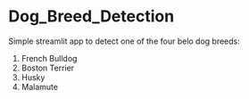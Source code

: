 # Dog_Breed_Detection

Simple streamlit app to detect one of the four belo dog breeds:
1. French Bulldog
2. Boston Terrier
3. Husky
4. Malamute
